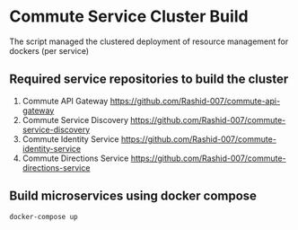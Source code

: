 # Commute Service Cluster Build

The script managed the clustered deployment of resource management for dockers (per service)

## Required service repositories to build the cluster
1. Commute API Gateway
https://github.com/Rashid-007/commute-api-gateway
2. Commute Service Discovery
https://github.com/Rashid-007/commute-service-discovery
3. Commute Identity Service
https://github.com/Rashid-007/commute-identity-service
4. Commute Directions Service
https://github.com/Rashid-007/commute-directions-service

## Build microservices using docker compose
`docker-compose up`


